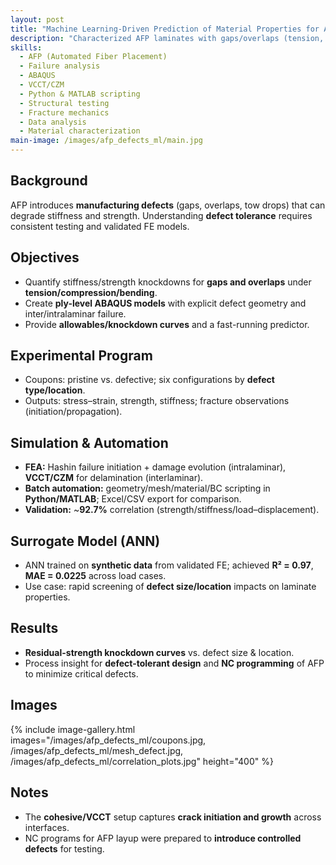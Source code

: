 ```yaml
---
layout: post
title: "Machine Learning-Driven Prediction of Material Properties for AFP Laminates with Defects"
description: "Characterized AFP laminates with gaps/overlaps (tension, bending, compression), built ABAQUS ply-level models with explicit defect geometries, Hashin initiation, and VCCT/CZM delamination. Achieved ~92.7% correlation to tests; automated workflows (MATLAB/Python) and trained an ANN (R²=0.97, MAE=0.0225) for rapid property prediction."
skills: 
  - AFP (Automated Fiber Placement)
  - Failure analysis
  - ABAQUS
  - VCCT/CZM
  - Python & MATLAB scripting
  - Structural testing
  - Fracture mechanics
  - Data analysis
  - Material characterization
main-image: /images/afp_defects_ml/main.jpg
---
```


## Background
AFP introduces **manufacturing defects** (gaps, overlaps, tow drops) that can degrade stiffness and strength. Understanding **defect tolerance** requires consistent testing and validated FE models.

## Objectives
- Quantify stiffness/strength knockdowns for **gaps and overlaps** under **tension/compression/bending**.  
- Create **ply-level ABAQUS models** with explicit defect geometry and inter/intralaminar failure.  
- Provide **allowables/knockdown curves** and a fast-running predictor.

## Experimental Program
- Coupons: pristine vs. defective; six configurations by **defect type/location**.  
- Outputs: stress–strain, strength, stiffness; fracture observations (initiation/propagation).

## Simulation & Automation
- **FEA:** Hashin failure initiation + damage evolution (intralaminar), **VCCT/CZM** for delamination (interlaminar).  
- **Batch automation:** geometry/mesh/material/BC scripting in **Python/MATLAB**; Excel/CSV export for comparison.  
- **Validation:** ~**92.7%** correlation (strength/stiffness/load–displacement).

## Surrogate Model (ANN)
- ANN trained on **synthetic data** from validated FE; achieved **R² = 0.97**, **MAE = 0.0225** across load cases.  
- Use case: rapid screening of **defect size/location** impacts on laminate properties.

## Results
- **Residual-strength knockdown curves** vs. defect size & location.  
- Process insight for **defect-tolerant design** and **NC programming** of AFP to minimize critical defects.

## Images
{% include image-gallery.html images="/images/afp_defects_ml/coupons.jpg, /images/afp_defects_ml/mesh_defect.jpg, /images/afp_defects_ml/correlation_plots.jpg" height="400" %}

## Notes
- The **cohesive/VCCT** setup captures **crack initiation and growth** across interfaces.  
- NC programs for AFP layup were prepared to **introduce controlled defects** for testing.


